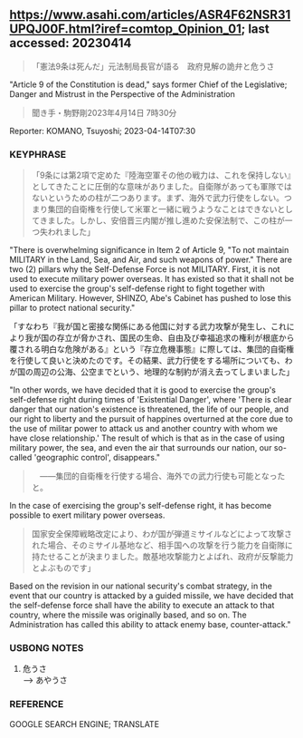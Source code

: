 ## https://www.asahi.com/articles/ASR4F62NSR31UPQJ00F.html?iref=comtop_Opinion_01; last accessed: 20230414

> 「憲法9条は死んだ」元法制局長官が語る　政府見解の詭弁と危うさ

"Article 9 of the Constitution is dead," says former Chief of the Legislative; Danger and Mistrust in the Perspective of the Administration

> 聞き手・駒野剛2023年4月14日 7時30分

Reporter: KOMANO, Tsuyoshi; 2023-04-14T07:30

### KEYPHRASE

> 「9条には第2項で定めた『陸海空軍その他の戦力は、これを保持しない』としてきたことに圧倒的な意味がありました。自衛隊があっても軍隊ではないというための柱が二つあります。まず、海外で武力行使をしない。つまり集団的自衛権を行使して米軍と一緒に戦うようなことはできないとしてきました。しかし、安倍晋三内閣が推し進めた安保法制で、この柱が一つ失われました」

"There is overwhelming significance in Item 2 of Article 9, "To not maintain MILITARY in the Land, Sea, and Air, and such weapons of power." There are two (2) pillars why the Self-Defense Force is not MILITARY. First, it is not used to execute military power overseas. It has existed so that it shall not be used to exercise the group's self-defense right to fight together with American Military. However, SHINZO, Abe's Cabinet has pushed to lose this pillar to protect national security."

「すなわち『我が国と密接な関係にある他国に対する武力攻撃が発生し、これにより我が国の存立が脅かされ、国民の生命、自由及び幸福追求の権利が根底から覆される明白な危険がある』という『存立危機事態』に際しては、集団的自衛権を行使して良いと決めたのです。その結果、武力行使をする場所についても、わが国の周辺の公海、公空までという、地理的な制約が消え去ってしまいました」

"In other words, we have decided that it is good to exercise the group's self-defense right during times of 'Existential Danger', where 'There is clear danger that our nation's existence is threatened, the life of our people, and our right to liberty and the pursuit of happines overturned at the core due to the use of militar power to attack us and another country with whom we have close relationship.' The result of which is that as in the case of using military power, the sea, and even the air that surrounds our nation, our so-called 'geographic control', disappears." 

>　――集団的自衛権を行使する場合、海外での武力行使も可能となったと。

In the case of exercising the group's self-defense right, it has become possible to exert military power overseas.

> 国家安全保障戦略改定により、わが国が弾道ミサイルなどによって攻撃された場合、そのミサイル基地など、相手国への攻撃を行う能力を自衛隊に持たせることが決まりました。敵基地攻撃能力とよばれ、政府が反撃能力とよぶものです」

Based on the revision in our national security's combat strategy, in the event that our country is attacked by a guided missile, we have decided that the self-defense force shall have the ability to execute an attack to that country, where the missile was originally based, and so on. The Administration has called this ability to attack enemy base, counter-attack."

### USBONG NOTES

1) 危うさ <br/>
--> あやうさ

### REFERENCE

GOOGLE SEARCH ENGINE; TRANSLATE
